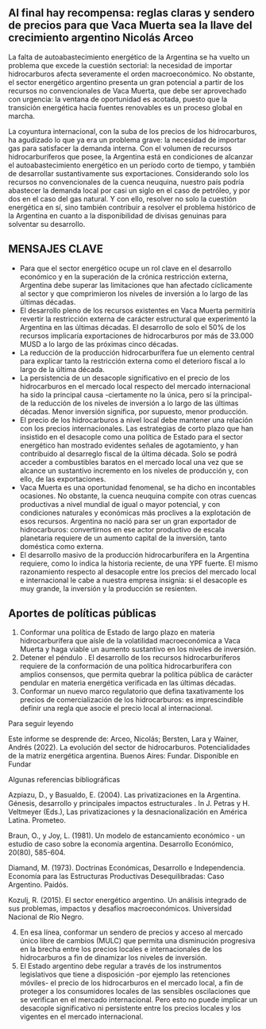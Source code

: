 ## Al final hay recompensa: reglas claras y sendero de precios para que Vaca Muerta sea la llave del crecimiento argentino Nicolás Arceo

La falta de autoabastecimiento energético de la Argentina se ha vuelto un problema que excede la cuestión sectorial: la necesidad de importar hidrocarburos afecta severamente el orden macroeconómico. No obstante, el sector energético argentino presenta un gran potencial a partir de los recursos no convencionales de Vaca Muerta, que debe ser aprovechado con urgencia: la ventana de oportunidad es acotada, puesto que la transición energética hacia fuentes renovables es un proceso global en marcha.

La coyuntura internacional, con la suba de los precios de los hidrocarburos, ha agudizado lo que ya era un problema grave: la necesidad de importar gas para satisfacer la demanda interna. Con el volumen de recursos hidrocarburíferos que posee, la Argentina está en condiciones de alcanzar el autoabastecimiento energético en un período corto de tiempo, y también de desarrollar sustantivamente sus exportaciones. Considerando solo los recursos no convencionales de la cuenca neuquina, nuestro país podría abastecer la demanda local por casi un siglo en el caso de petróleo, y por dos en el caso del gas natural. Y con ello, resolver no solo la cuestión energética en sí, sino también contribuir a resolver el problema histórico de la Argentina en cuanto a la disponibilidad de divisas genuinas para solventar su desarrollo.

## MENSAJES CLAVE

- Para que el sector energético ocupe un rol clave en el desarrollo económico y en la superación de la crónica restricción externa, Argentina debe superar las limitaciones que han afectado cíclicamente al sector y que comprimieron los niveles de inversión a lo largo de las últimas décadas.
- El desarrollo pleno de los recursos existentes en Vaca Muerta permitiría revertir la restricción externa de carácter estructural que experimentó la Argentina en las últimas décadas. El desarrollo de solo el 50% de los recursos implicaría exportaciones de hidrocarburos por más de 33.000 MUSD a lo largo de las próximas cinco décadas.
- La reducción de la producción hidrocarburífera fue un elemento central para explicar tanto la restricción externa como el deterioro fiscal a lo largo de la última década.
- La persistencia de un desacople significativo en el precio de los hidrocarburos en el mercado local respecto del mercado internacional ha sido la principal causa -ciertamente no la única, pero sí la principal- de la reducción de los niveles de inversión a lo largo de las últimas décadas. Menor inversión significa, por supuesto, menor producción.
- El precio de los hidrocarburos a nivel local debe mantener una relación con los precios internacionales. Las estrategias de corto plazo que han insistido en el desacople como una política de Estado para el sector energético han mostrado evidentes señales de agotamiento, y han contribuido al desarreglo fiscal de la última década. Solo se podrá acceder a combustibles baratos en el mercado local una vez que se alcance un sustantivo incremento en los niveles de producción y, con ello, de las exportaciones.
- Vaca Muerta es una oportunidad fenomenal, se ha dicho en incontables ocasiones. No obstante, la cuenca neuquina compite con otras cuencas productivas a nivel mundial de igual o mayor potencial, y con condiciones naturales y económicas más proclives a la explotación de esos recursos. Argentina no nació para ser un gran exportador de hidrocarburos: convertirnos en ese actor productivo de escala planetaria requiere de un aumento capital de la inversión, tanto doméstica como externa.
- El desarrollo masivo de la producción hidrocarburífera en la Argentina requiere, como lo indica la historia reciente, de una YPF fuerte. El mismo razonamiento respecto al desacople entre los precios del mercado local e internacional le cabe a nuestra empresa insignia: si el desacople es muy grande, la inversión y la producción se resienten.

<!-- image -->

## Aportes de políticas públicas

1. Conformar una política de Estado de largo plazo en materia hidrocarburífera que aísle de la volatilidad macroeconómica a Vaca Muerta y haga viable un aumento sustantivo en los niveles de inversión.
2. Detener el péndulo . El desarrollo de los recursos hidrocarburíferos requiere de la conformación de una política hidrocarburífera con amplios consensos, que permita quebrar la política pública de carácter pendular en materia energética verificada en las últimas décadas.
3. Conformar un nuevo marco regulatorio que defina taxativamente los precios de comercialización de los hidrocarburos: es imprescindible definir una regla que asocie el precio local al internacional.

Para seguir leyendo

Este informe se desprende de:  Arceo, Nicolás; Bersten, Lara y Wainer, Andrés (2022). La evolución del sector de hidrocarburos. Potencialidades de la matriz energética argentina. Buenos Aires: Fundar. Disponible en Fundar

Algunas referencias bibliográficas

Azpiazu, D., y Basualdo, E. (2004). Las privatizaciones en la Argentina. Génesis, desarrollo y principales impactos estructurales . In J. Petras y H. Veltmeyer (Eds.), Las privatizaciones y la desnacionalización en América Latina. Prometeo.

Braun, O., y Joy, L. (1981). Un modelo de estancamiento económico - un estudio de caso sobre la economía argentina. Desarrollo Económico, 20(80), 585-604.

Diamand, M. (1973). Doctrinas Económicas, Desarrollo e Independencia. Economía para las Estructuras Productivas Desequilibradas: Caso Argentino. Paidós.

Kozulj, R. (2015). El sector energético argentino. Un análisis integrado de sus problemas, impactos y desafíos macroeconómicos. Universidad Nacional de Río Negro.

4. En esa línea, conformar un sendero de precios y acceso al mercado único libre de cambios (MULC) que permita una disminución progresiva en la brecha entre los precios locales e internacionales de los hidrocarburos a fin de dinamizar los niveles de inversión.
5. El Estado argentino debe regular a través de los instrumentos legislativos que tiene a disposición -por ejemplo las retenciones móviles- el precio de los hidrocarburos en el mercado local, a fin de proteger a los consumidores locales de las sensibles oscilaciones que se verifican en el mercado internacional. Pero esto no puede implicar un desacople significativo ni persistente entre los precios locales y los vigentes en el mercado internacional.

<!-- image -->
